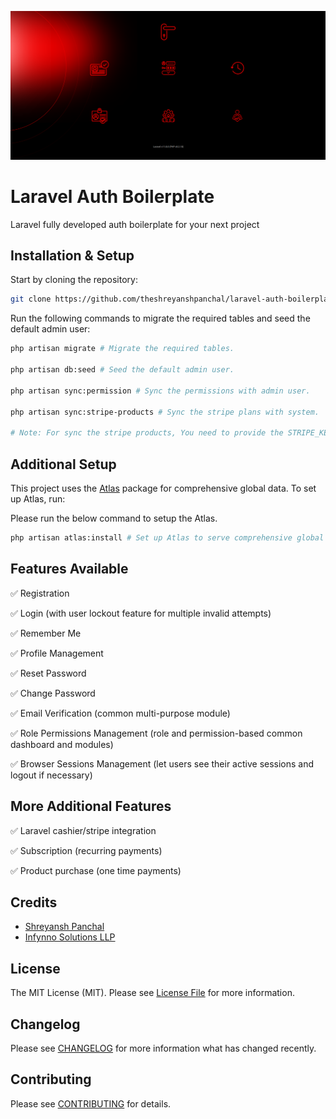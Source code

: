 <p align="center"><img src="/public/images/banners/auth-light.png" alt="Auth"></p>

# Laravel Auth Boilerplate

Laravel fully developed auth boilerplate for your next project

## Installation & Setup

Start by cloning the repository:

```bash
git clone https://github.com/theshreyanshpanchal/laravel-auth-boilerplate.git
```

Run the following commands to migrate the required tables and seed the default admin user:

```bash
php artisan migrate # Migrate the required tables.

php artisan db:seed # Seed the default admin user.

php artisan sync:permission # Sync the permissions with admin user.

php artisan sync:stripe-products # Sync the stripe plans with system.

# Note: For sync the stripe products, You need to provide the STRIPE_KEY, STRIPE_SECRET & CASHIER_CURRENCY in .env file. See the .env.example for more details.
```

## Additional Setup

This project uses the [Atlas](https://github.com/theshreyanshpanchal/atlas) package for comprehensive global data. To set up Atlas, run:

Please run the below command to setup the Atlas.

```bash
php artisan atlas:install # Set up Atlas to serve comprehensive global data (currently enabled for 'Countries').
```

## Features Available

✅ Registration

✅ Login (with user lockout feature for multiple invalid attempts)

✅ Remember Me

✅ Profile Management

✅ Reset Password

✅ Change Password

✅ Email Verification (common multi-purpose module)

✅ Role Permissions Management (role and permission-based common dashboard and modules)

✅ Browser Sessions Management (let users see their active sessions and logout if necessary)

## More Additional Features

✅ Laravel cashier/stripe integration

✅ Subscription (recurring payments)

✅ Product purchase (one time payments)

## Credits

- [Shreyansh Panchal](https://github.com/theshreyanshpanchal)
- [Infynno Solutions LLP](https://infynno.com)

## License

The MIT License (MIT). Please see [License File](LICENSE.md) for more information.

## Changelog

Please see [CHANGELOG](CHANGELOG.md) for more information what has changed recently.

## Contributing

Please see [CONTRIBUTING](CONTRIBUTING.md) for details.
